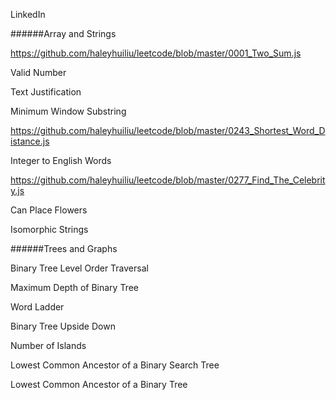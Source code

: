 LinkedIn

######Array and Strings

https://github.com/haleyhuiliu/leetcode/blob/master/0001_Two_Sum.js

Valid Number

Text Justification

Minimum Window Substring

https://github.com/haleyhuiliu/leetcode/blob/master/0243_Shortest_Word_Distance.js

Integer to English Words

https://github.com/haleyhuiliu/leetcode/blob/master/0277_Find_The_Celebrity.js

Can Place Flowers

Isomorphic Strings

######Trees and Graphs

Binary Tree Level Order Traversal

Maximum Depth of Binary Tree

Word Ladder

Binary Tree Upside Down

Number of Islands

Lowest Common Ancestor of a Binary Search Tree

Lowest Common Ancestor of a Binary Tree
